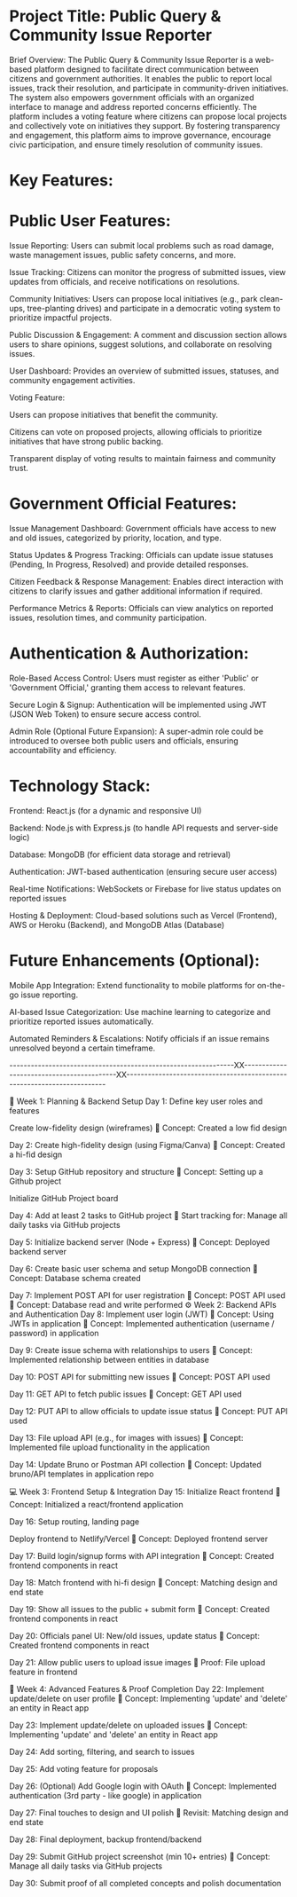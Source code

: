 # Project Title: Public Query & Community Issue Reporter

Brief Overview: 
The Public Query & Community Issue Reporter is a web-based platform designed to facilitate direct communication between citizens and government authorities. It enables the public to report local issues, track their resolution, and participate in community-driven initiatives. The system also empowers government officials with an organized interface to manage and address reported concerns efficiently. The platform includes a voting feature where citizens can propose local projects and collectively vote on initiatives they support.
By fostering transparency and engagement, this platform aims to improve governance, encourage civic participation, and ensure timely resolution of community issues.

# Key Features:

# Public User Features:
Issue Reporting: Users can submit local problems such as road damage, waste management issues, public safety concerns, and more.

Issue Tracking: Citizens can monitor the progress of submitted issues, view updates from officials, and receive notifications on resolutions.

Community Initiatives: Users can propose local initiatives (e.g., park clean-ups, tree-planting drives) and participate in a democratic voting system to prioritize impactful projects.

Public Discussion & Engagement: A comment and discussion section allows users to share opinions, suggest solutions, and collaborate on resolving issues.

User Dashboard: Provides an overview of submitted issues, statuses, and community engagement activities.

Voting Feature:

Users can propose initiatives that benefit the community.

Citizens can vote on proposed projects, allowing officials to prioritize initiatives that have strong public backing.

Transparent display of voting results to maintain fairness and community trust.



# Government Official Features:

Issue Management Dashboard: Government officials have access to new and old issues, categorized by priority, location, and type.

Status Updates & Progress Tracking: Officials can update issue statuses (Pending, In Progress, Resolved) and provide detailed responses.

Citizen Feedback & Response Management: Enables direct interaction with citizens to clarify issues and gather additional information if required.

Performance Metrics & Reports: Officials can view analytics on reported issues, resolution times, and community participation.

# Authentication & Authorization:

Role-Based Access Control: Users must register as either 'Public' or 'Government Official,' granting them access to relevant features.

Secure Login & Signup: Authentication will be implemented using JWT (JSON Web Token) to ensure secure access control.

Admin Role (Optional Future Expansion): A super-admin role could be introduced to oversee both public users and officials, ensuring accountability and efficiency.




# Technology Stack:
Frontend: React.js (for a dynamic and responsive UI)

Backend: Node.js with Express.js (to handle API requests and server-side logic)

Database: MongoDB (for efficient data storage and retrieval)

Authentication: JWT-based authentication (ensuring secure user access)

Real-time Notifications: WebSockets or Firebase for live status updates on reported issues

Hosting & Deployment: Cloud-based solutions such as Vercel (Frontend), AWS or Heroku (Backend), and MongoDB Atlas (Database)

# Future Enhancements (Optional):

Mobile App Integration: Extend functionality to mobile platforms for on-the-go issue reporting.

AI-based Issue Categorization: Use machine learning to categorize and prioritize reported issues automatically.

Automated Reminders & Escalations: Notify officials if an issue remains unresolved beyond a certain timeframe.











---------------------------------------------------------------XX------------------------------------------XX------------------------------------------------------------------------










🧱 Week 1: Planning & Backend Setup
Day 1:
Define key user roles and features


Create low-fidelity design (wireframes)
 📌 Concept: Created a low fid design


Day 2:
Create high-fidelity design (using Figma/Canva)
 📌 Concept: Created a hi-fid design


Day 3:
Setup GitHub repository and structure
 📌 Concept: Setting up a Github project


Initialize GitHub Project board


Day 4:
Add at least 2 tasks to GitHub project
 📌 Start tracking for: Manage all daily tasks via GitHub projects


Day 5:
Initialize backend server (Node + Express)
 📌 Concept: Deployed backend server


Day 6:
Create basic user schema and setup MongoDB connection
 📌 Concept: Database schema created


Day 7:
Implement POST API for user registration
 📌 Concept: POST API used
 📌 Concept: Database read and write performed
⚙️ Week 2: Backend APIs and Authentication
Day 8:
Implement user login (JWT)
 📌 Concept: Using JWTs in application
 📌 Concept: Implemented authentication (username / password) in application


Day 9:
Create issue schema with relationships to users
 📌 Concept: Implemented relationship between entities in database


Day 10:
POST API for submitting new issues
 📌 Concept: POST API used


Day 11:
GET API to fetch public issues
 📌 Concept: GET API used


Day 12:
PUT API to allow officials to update issue status
 📌 Concept: PUT API used


Day 13:
File upload API (e.g., for images with issues)
 📌 Concept: Implemented file upload functionality in the application


Day 14:
Update Bruno or Postman API collection
 📌 Concept: Updated bruno/API templates in application repo


💻 Week 3: Frontend Setup & Integration
Day 15:
Initialize React frontend
 📌 Concept: Initialized a react/frontend application


Day 16:
Setup routing, landing page


Deploy frontend to Netlify/Vercel
 📌 Concept: Deployed frontend server


Day 17:
Build login/signup forms with API integration
 📌 Concept: Created frontend components in react


Day 18:
Match frontend with hi-fi design
 📌 Concept: Matching design and end state


Day 19:
Show all issues to the public + submit form
 📌 Concept: Created frontend components in react


Day 20:
Officials panel UI: New/old issues, update status
 📌 Concept: Created frontend components in react


Day 21:
Allow public users to upload issue images
 📌 Proof: File upload feature in frontend



🚀 Week 4: Advanced Features & Proof Completion
Day 22:
Implement update/delete on user profile
 📌 Concept: Implementing 'update' and 'delete' an entity in React app


Day 23:
Implement update/delete on uploaded issues
 📌 Concept: Implementing 'update' and 'delete' an entity in React app


Day 24:
Add sorting, filtering, and search to issues


Day 25:
Add voting feature for proposals


Day 26:
(Optional) Add Google login with OAuth
 📌 Concept: Implemented authentication (3rd party - like google) in application


Day 27:
Final touches to design and UI polish
 📌 Revisit: Matching design and end state


Day 28:
Final deployment, backup frontend/backend





Day 29:
Submit GitHub project screenshot (min 10+ entries)
 📌 Concept: Manage all daily tasks via GitHub projects


Day 30:
Submit proof of all completed concepts and polish documentation






